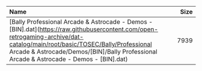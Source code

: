 |Name|Size|
|:---|---:|
|[Bally Professional Arcade & Astrocade - Demos - [BIN].dat](https://raw.githubusercontent.com/open-retrogaming-archive/dat-catalog/main/root/basic/TOSEC/Bally/Professional Arcade & Astrocade/Demos/[BIN]/Bally Professional Arcade & Astrocade - Demos - [BIN].dat)|7939|
